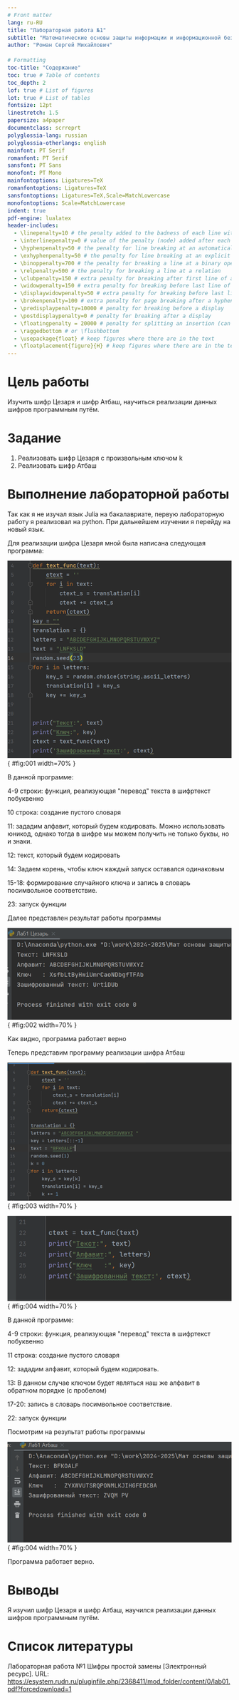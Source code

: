 ```yaml
---
# Front matter
lang: ru-RU
title: "Лабораторная работа №1"
subtitle: "Математические основы защиты информации и информационной безопасности"
author: "Роман Сергей Михайлович"

# Formatting
toc-title: "Содержание"
toc: true # Table of contents
toc_depth: 2
lof: true # List of figures
lot: true # List of tables
fontsize: 12pt
linestretch: 1.5
papersize: a4paper
documentclass: scrreprt
polyglossia-lang: russian
polyglossia-otherlangs: english
mainfont: PT Serif
romanfont: PT Serif
sansfont: PT Sans
monofont: PT Mono
mainfontoptions: Ligatures=TeX
romanfontoptions: Ligatures=TeX
sansfontoptions: Ligatures=TeX,Scale=MatchLowercase
monofontoptions: Scale=MatchLowercase
indent: true
pdf-engine: lualatex
header-includes:
  - \linepenalty=10 # the penalty added to the badness of each line within a paragraph (no associated penalty node) Increasing the value makes tex try to have fewer lines in the paragraph.
  - \interlinepenalty=0 # value of the penalty (node) added after each line of a paragraph.
  - \hyphenpenalty=50 # the penalty for line breaking at an automatically inserted hyphen
  - \exhyphenpenalty=50 # the penalty for line breaking at an explicit hyphen
  - \binoppenalty=700 # the penalty for breaking a line at a binary operator
  - \relpenalty=500 # the penalty for breaking a line at a relation
  - \clubpenalty=150 # extra penalty for breaking after first line of a paragraph
  - \widowpenalty=150 # extra penalty for breaking before last line of a paragraph
  - \displaywidowpenalty=50 # extra penalty for breaking before last line before a display math
  - \brokenpenalty=100 # extra penalty for page breaking after a hyphenated line
  - \predisplaypenalty=10000 # penalty for breaking before a display
  - \postdisplaypenalty=0 # penalty for breaking after a display
  - \floatingpenalty = 20000 # penalty for splitting an insertion (can only be split footnote in standard LaTeX)
  - \raggedbottom # or \flushbottom
  - \usepackage{float} # keep figures where there are in the text
  - \floatplacement{figure}{H} # keep figures where there are in the text
---
```


# Цель работы

Изучить шифр Цезаря и шифр Атбаш, научиться реализации данных шифров программным путём.

# Задание

1. Реализовать шифр Цезаря с произвольным ключом k
2. Реализовать шифр Атбаш


# Выполнение лабораторной работы

 
Так как я не изучал язык Julia на бакалавриате, первую лабораторную работу я реализовал на python. При дальнейшем изучении я перейду на новый язык.

Для реализации шифра Цезаря мной была написана следующая программа:

![Программа реализации шифра Цезаря](image/1.png){ #fig:001 width=70% }

В данной программе: 

4-9 строки: функция, реализующая "перевод" текста в шифртекст побуквенно

10 строка: создание пустого словаря

11: зададим алфавит, который будем кодировать. Можно использовать юникод, однако тогда в шифре мы можем получить не только буквы, но и знаки.

12: текст, который будем кодировать

14: Задаем корень, чтобы ключ каждый запуск оставался одинаковым

15-18: формирование случайного ключа и запись в словарь посимвольное соответствие. 
 
23: запуск функции

Далее представлен результат работы программы

![Вывод программы](image/2.png){ #fig:002 width=70% }

Как видно, программа работает верно

Теперь представим программу реализации шифра Атбаш

![Реализация шифра Атбаш 1](image/3.png){ #fig:003 width=70% }

![Реализация шифра Атбаш 2](image/4.png){ #fig:004 width=70% }

В данной программе: 

4-9 строки: функция, реализующая "перевод" текста в шифртекст побуквенно

11 строка: создание пустого словаря

12: зададим алфавит, который будем кодировать.

13: В данном случае ключом будет являться наш же алфавит в обратном порядке (с пробелом) 

17-20: запись в словарь посимвольное соответствие. 
 
22: запуск функции

Посмотрим на результат работы программы 

![Вывод программы](image/5.png){ #fig:004 width=70% }

Программа работает верно. 

# Выводы

Я изучил шифр Цезаря и шифр Атбаш, научился реализации данных шифров программным путём.

# Список литературы

Лабораторная работа №1
Шифры простой замены [Электронный ресурс]. URL: https://esystem.rudn.ru/pluginfile.php/2368411/mod_folder/content/0/lab01.pdf?forcedownload=1

